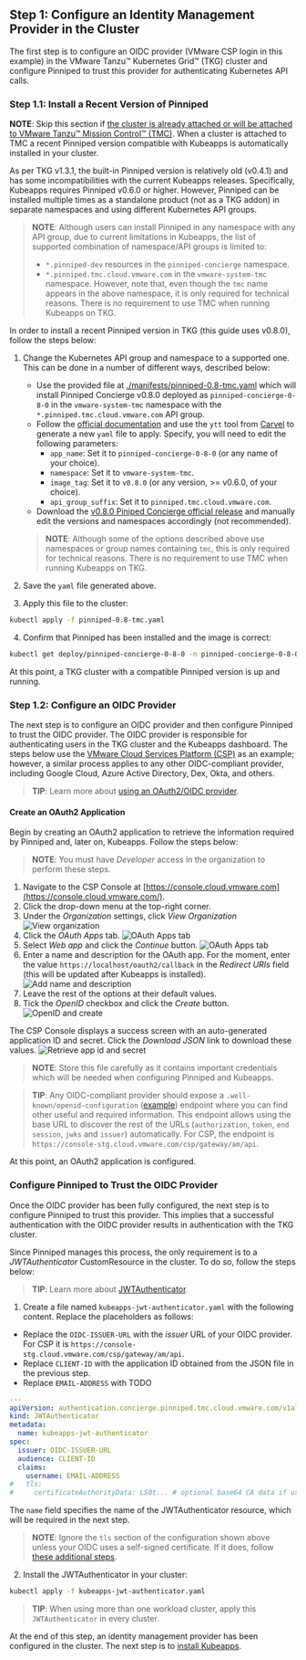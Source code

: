 ## Step 1: Configure an Identity Management Provider in the Cluster

The first step is to configure an OIDC provider (VMware CSP login in this example) in the VMware Tanzu™ Kubernetes Grid™ (TKG) cluster and configure Pinniped to trust this provider for authenticating Kubernetes API calls.

### Step 1.1: Install a Recent Version of Pinniped

**NOTE**: Skip this section if [the cluster is already attached or will be attached to VMware Tanzu™ Mission Control™ (TMC)](https://docs.vmware.com/en/VMware-Tanzu-Mission-Control/services/tanzumc-getstart/GUID-F0162E40-8D47-45D7-9EA1-83B64B380F5C.html). When a cluster is attached to TMC a recent Pinniped version compatible with Kubeapps is automatically installed in your cluster.

As per TKG v1.3.1, the built-in Pinniped version is relatively old (v0.4.1) and has some incompatibilities with the current Kubeapps releases. Specifically, Kubeapps requires Pinniped v0.6.0 or higher. However, Pinniped can be installed multiple times as a standalone product (not as a TKG addon) in separate namespaces and using different Kubernetes API groups.

> **NOTE**: Although users can install Pinniped in any namespace with any API group, due to current limitations in Kubeapps, the list of supported combination of namespace/API groups is limited to:
>
> - `*.pinniped-dev` resources in the `pinniped-concierge` namespace.
> - `*.pinniped.tmc.cloud.vmware.com` in the `vmware-system-tmc` namespace.
>   However, note that, even though the `tmc` name appears in the above namespace, it is only required for technical reasons. There is no requirement to use TMC when running Kubeapps on TKG.

In order to install a recent Pinniped version in TKG (this guide uses v0.8.0), follow the steps below:

1. Change the Kubernetes API group and namespace to a supported one. This can be done in a number of different ways, described below:
   - Use the provided file at [./manifests/pinniped-0.8-tmc.yaml](./manifests/pinniped-0.8-tmc.yaml) which will install Pinniped Concierge v0.8.0 deployed as `pinniped-concierge-0-8-0` in the `vmware-system-tmc` namespace with the `*.pinniped.tmc.cloud.vmware.com` API group.
   - Follow the [official documentation](https://pinniped.dev/docs/howto/install-concierge/) and use the `ytt` tool from [Carvel](https://carvel.dev/) to generate a new `yaml` file to apply. Specify, you will need to edit the following parameters:
     - `app_name`: Set it to `pinniped-concierge-0-8-0` (or any name of your choice).
     - `namespace`: Set it to `vmware-system-tmc`.
     - `image_tag`: Set it to `v0.8.0` (or any version, >= v0.6.0, of your choice).
     - `api_group_suffix`: Set it to `pinniped.tmc.cloud.vmware.com`.
   - Download the [v0.8.0 Piniped Concierge official release](https://github.com/vmware-tanzu/pinniped/releases/download/v0.8.0/install-pinniped-concierge.yaml) and manually edit the versions and namespaces accordingly (not recommended).

    > **NOTE**: Although some of the options described above use namespaces or group names containing `tmc`, this is only required for technical reasons. There is no requirement to use TMC when running Kubeapps on TKG.

2. Save the `yaml` file generated above.
3. Apply this file to the cluster:


  ```bash
  kubectl apply -f pinniped-0.8-tmc.yaml
  ```

4. Confirm that Pinniped has been installed and the image is correct:

```bash
kubectl get deploy/pinniped-concierge-0-8-0 -n pinniped-concierge-0-8-0 -oyaml | grep image
```

At this point, a TKG cluster with a compatible Pinniped version is up and running.

### Step 1.2: Configure an OIDC Provider

The next step is to configure an OIDC provider and then configure Pinniped to trust the OIDC provider. The OIDC provider is responsible for authenticating users in the TKG cluster and the Kubeapps dashboard. The steps below use the [VMware Cloud Services Platform (CSP)](https://console.cloud.vmware.com/) as an example; however, a similar process applies to any other OIDC-compliant provider, including Google Cloud, Azure Active Directory, Dex, Okta, and others.

> **TIP**: Learn more about [using an OAuth2/OIDC provider](https://github.com/kubeapps/kubeapps/blob/master/docs/user/using-an-OIDC-provider.md).

#### Create an OAuth2 Application

Begin by creating an OAuth2 application to retrieve the information required by Pinniped and, later on, Kubeapps. Follow the steps below:

> **NOTE**: You must have _Developer_ access in the organization to perform these steps.

1. Navigate to the CSP Console at [https://console.cloud.vmware.com](https://console.cloud.vmware.com/).
2. Click the drop-down menu at the top-right corner.
3. Under the _Organization_ settings, click _View Organization_
   ![View organization](./img/step-1-1.png)
4. Click the _OAuth Apps_ tab.
   ![OAuth Apps tab](./img/step-1-2.png)
5. Select _Web app_ and click the _Continue_ button.
   ![OAuth Apps tab](./img/step-1-3.png)
6. Enter a name and description for the OAuth app. For the moment, enter the value `https://localhost/oauth2/callback` in the _Redirect URIs_ field (this will be updated after Kubeapps is installed).
   ![Add name and description](./img/step-1-4.png)
7. Leave the rest of the options at their default values.
8. Tick the _OpenID_ checkbox and click the _Create_ button.
   ![OpenID and create](./img/step-1-5.png)

The CSP Console displays a success screen with an auto-generated application ID and secret. Click the _Download JSON_ link to download these values.
![Retrieve app id and secret](./img/step-1-6.png)

> **NOTE**: Store this file carefully as it contains important credentials which will be needed when configuring Pinniped and Kubeapps.

> **TIP**: Any OIDC-compliant provider should expose a `.well-known/openid-configuration` ([example](https://console.cloud.vmware.com/csp/gateway/am/api/.well-known/openid-configuration)) endpoint where you can find other useful and required information. This endpoint allows using the base URL to discover the rest of the URLs (`authorization`, `token`, `end session`, `jwks` and `issuer`) automatically. For CSP, the endpoint is `https://console-stg.cloud.vmware.com/csp/gateway/am/api`.

At this point, an OAuth2 application is configured.

### Configure Pinniped to Trust the OIDC Provider

Once the OIDC provider has been fully configured, the next step is to configure Pinniped to trust this provider. This implies that a successful authentication with the OIDC provider results in authentication with the TKG cluster.

Since Pinniped manages this process, the only requirement is to a _JWTAuthenticator_ CustomResource in the cluster. To do so, follow the steps below:

> **TIP**: Learn more about [JWTAuthenticator](https://pinniped.dev/docs/howto/configure-concierge-jwt/).

1. Create a file named `kubeapps-jwt-authenticator.yaml` with the following content. Replace the placeholders as follows:

- Replace the  `OIDC-ISSUER-URL` with the _issuer_ URL of your OIDC provider. For CSP it is `https://console-stg.cloud.vmware.com/csp/gateway/am/api`.
- Replace `CLIENT-ID` with the application ID obtained from the JSON file in the previous step.
- Replace `EMAIL-ADDRESS` with TODO

```yaml
---
apiVersion: authentication.concierge.pinniped.tmc.cloud.vmware.com/v1alpha1
kind: JWTAuthenticator
metadata:
  name: kubeapps-jwt-authenticator
spec:
  issuer: OIDC-ISSUER-URL
  audience: CLIENT-ID
  claims:
    username: EMAIL-ADDRESS
#   tls:
#     certificateAuthorityData: LS0t... # optional base64 CA data if using a self-signed certificate
```

The `name` field specifies the name of the JWTAuthenticator resource, which will be required in the next step.

> **NOTE**: Ignore the `tls` section of the configuration shown above unless your OIDC uses a self-signed certificate. If it does, follow [these additional steps](https://github.com/kubeapps/kubeapps/blob/master/docs/user/using-an-OIDC-provider-with-pinniped.md#pinniped-not-trusting-your-oidc-provider).

2. Install the JWTAuthenticator in your cluster:

```bash
kubectl apply -f kubeapps-jwt-authenticator.yaml
```

> **TIP**: When using more than one workload cluster, apply this `JWTAuthenticator` in every cluster.

At the end of this step, an identity management provider has been configured in the cluster. The next step is to [install Kubeapps](./step-2.md).
